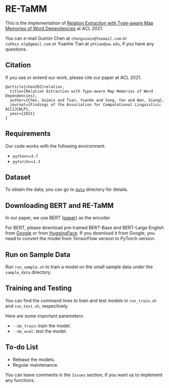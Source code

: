 # RE-TaMM

This is the implementation of [Relation Extraction with Type-aware Map Memories of Word Dependencies](https://aclanthology.org/2021.findings-acl.221.pdf) at ACL 2021.

You can e-mail Guimin Chen at `chenguimin@foxmail.com` or `cuhksz.nlp@gmail.com` or Yuanhe Tian at `yhtian@uw.edu`, if you have any questions.

## Citation

If you use or extend our work, please cite our paper at ACL 2021.

```
@article{chen2021relation,
  title={Relation Extraction with Type-aware Map Memories of Word Dependencies},
  author={Chen, Guimin and Tian, Yuanhe and Song, Yan and Wan, Xiang},
  journal={Findings of the Association for Computational Linguistics: ACLIJCNLP},
  year={2021}
}
```

## Requirements

Our code works with the following environment.
* `python>=3.7`
* `pytorch>=1.3`

## Dataset

To obtain the data, you can go to [`data`](./data) directory for details.

## Downloading BERT and RE-TaMM

In our paper, we use BERT ([paper](https://www.aclweb.org/anthology/N19-1423/)) as the encoder.

For BERT, please download pre-trained BERT-Base and BERT-Large English from [Google](https://github.com/google-research/bert) or from [HuggingFace](https://s3.amazonaws.com/models.huggingface.co/bert/bert-base-chinese.tar.gz). If you download it from Google, you need to convert the model from TensorFlow version to PyTorch version.

[comment]: <> (For RE-TaMM, you can download the models we trained in our experiments from [Google Drive] or [Baidu Net Disk].)

## Run on Sample Data

Run `run_sample.sh` to train a model on the small sample data under the `sample_data` directory.

## Training and Testing

You can find the command lines to train and test models in `run_train.sh` and `run_test.sh`, respectively.

Here are some important parameters:

* `--do_train`: train the model.
* `--do_eval`: test the model.

## To-do List

* Release the models.
* Regular maintenance.

You can leave comments in the `Issues` section, if you want us to implement any functions.

